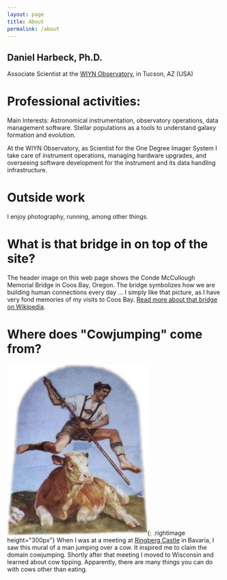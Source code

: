```yaml
---
layout: page
title: About
permalink: /about
---
```


Daniel Harbeck, Ph.D.
----

Associate Scientist at the [WIYN Observatory](http://www.wiyn.org), in Tucson, AZ (USA)


Professional activities:
====

Main Interests: Astronomical instrumentation, observatory operations, data management software. Stellar populations as a tools to understand galaxy formation and evolution.

At the WIYN Observatory, as Scientist for the One Degree Imager System I take care of instrument operations, managing hardware upgrades, and overseeing software development for the instrument and its data handling infrastructure.

Outside work
====

I enjoy photography, running,  among other things.


What is that bridge in on top of the site?
====

The header image on this web page shows the Conde McCullough Memorial Bridge in Coos Bay, Oregon. The bridge symbolizes how we are building human  connections every day …  I simply like that picture, as I have very fond memories of my visits to Coos Bay. [Read more about that bridge on Wikipedia](https://en.wikipedia.org/wiki/Conde_McCullough_Memorial_Bridge).

Where does "Cowjumping" come from?
===

![cowjumping mural](/assets/images/cowjumping.jpg){: .rightimage height="300px"}
When I was at a meeting at [Ringberg Castle](http://www.schloss-ringberg.de/home) in Bavaria, I saw this mural 
of a man jumping over a cow. It inspired me to claim the domain cowjumping. 
Shortly after that meeting I moved to Wisconsin and learned about cow tipping.
Apparently, there are many things you can do with cows other than eating.  

